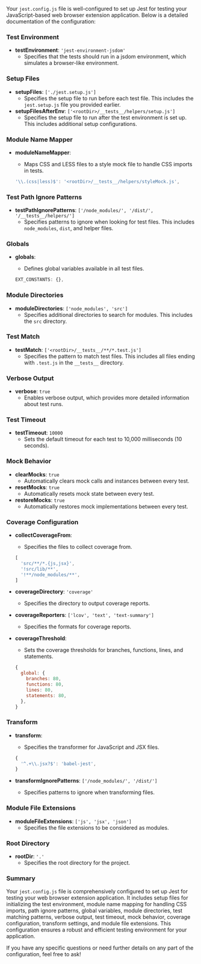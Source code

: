 Your `jest.config.js` file is well-configured to set up Jest for testing your JavaScript-based web browser extension application. Below is a detailed documentation of the configuration:

### Test Environment

- **testEnvironment**: `'jest-environment-jsdom'`
  - Specifies that the tests should run in a jsdom environment, which simulates a browser-like environment.

### Setup Files

- **setupFiles**: `['./jest.setup.js']`
  - Specifies the setup file to run before each test file. This includes the `jest.setup.js` file you provided earlier.
- **setupFilesAfterEnv**: `['<rootDir>/__tests__/helpers/setup.js']`
  - Specifies the setup file to run after the test environment is set up. This includes additional setup configurations.

### Module Name Mapper

- **moduleNameMapper**:
  - Maps CSS and LESS files to a style mock file to handle CSS imports in tests.

  ```javascript
  '\\.(css|less)$': '<rootDir>/__tests__/helpers/styleMock.js',
  ```

### Test Path Ignore Patterns

- **testPathIgnorePatterns**: `['/node_modules/', '/dist/', '/__tests__/helpers/']`
  - Specifies patterns to ignore when looking for test files. This includes `node_modules`, `dist`, and helper files.

### Globals

- **globals**:
  - Defines global variables available in all test files.

  ```javascript
  EXT_CONSTANTS: {},
  ```

### Module Directories

- **moduleDirectories**: `['node_modules', 'src']`
  - Specifies additional directories to search for modules. This includes the `src` directory.

### Test Match

- **testMatch**: `['<rootDir>/__tests__/**/*.test.js']`
  - Specifies the pattern to match test files. This includes all files ending with `.test.js` in the `__tests__` directory.

### Verbose Output

- **verbose**: `true`
  - Enables verbose output, which provides more detailed information about test runs.

### Test Timeout

- **testTimeout**: `10000`
  - Sets the default timeout for each test to 10,000 milliseconds (10 seconds).

### Mock Behavior

- **clearMocks**: `true`
  - Automatically clears mock calls and instances between every test.
- **resetMocks**: `true`
  - Automatically resets mock state between every test.
- **restoreMocks**: `true`
  - Automatically restores mock implementations between every test.

### Coverage Configuration

- **collectCoverageFrom**:
  - Specifies the files to collect coverage from.

  ```javascript
  [
    'src/**/*.{js,jsx}',
    '!src/lib/**',
    '!**/node_modules/**',
  ]
  ```

- **coverageDirectory**: `'coverage'`
  - Specifies the directory to output coverage reports.
- **coverageReporters**: `['lcov', 'text', 'text-summary']`
  - Specifies the formats for coverage reports.
- **coverageThreshold**:
  - Sets the coverage thresholds for branches, functions, lines, and statements.

  ```javascript
  {
    global: {
      branches: 80,
      functions: 80,
      lines: 80,
      statements: 80,
    },
  }
  ```

### Transform

- **transform**:
  - Specifies the transformer for JavaScript and JSX files.

  ```javascript
  {
    '^.+\\.jsx?$': 'babel-jest',
  }
  ```

- **transformIgnorePatterns**: `['/node_modules/', '/dist/']`
  - Specifies patterns to ignore when transforming files.

### Module File Extensions

- **moduleFileExtensions**: `['js', 'jsx', 'json']`
  - Specifies the file extensions to be considered as modules.

### Root Directory

- **rootDir**: `'.'`
  - Specifies the root directory for the project.

### Summary

Your `jest.config.js` file is comprehensively configured to set up Jest for testing your web browser extension application. It includes setup files for initializing the test environment, module name mapping for handling CSS imports, path ignore patterns, global variables, module directories, test matching patterns, verbose output, test timeout, mock behavior, coverage configuration, transform settings, and module file extensions. This configuration ensures a robust and efficient testing environment for your application.

If you have any specific questions or need further details on any part of the configuration, feel free to ask!
